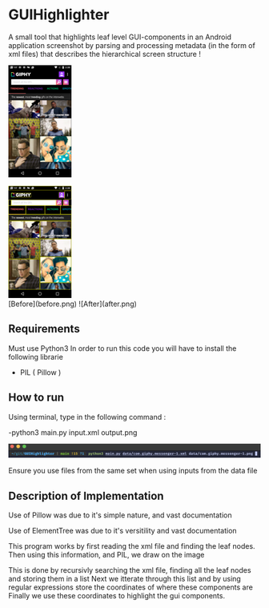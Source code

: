 # GUIHighlighter
A small tool that highlights leaf level GUI-components in an Android application screenshot by parsing and processing metadata (in the form of xml files) that describes the hierarchical screen structure
!<div style="float: left;">
    <img src="before.png" alt="Image 1" width="25%">
</div>
<div style="float: left;">
    <img src="after.png" alt="Image 2" width="25%">
</div>
<div style="clear: both;"></div>
[Before](before.png) ![After](after.png) 

## Requirements
Must use Python3 
In order to run this code you will have to install the following librarie
- PIL ( Pillow )

## How to run
Using terminal, type in the following command :


-python3 main.py input.xml output.png


![Example](example.png) 

Ensure you use files from the same set when using inputs from the data file 

## Description of Implementation 
Use of Pillow was due to it's simple nature, and vast documentation 

Use of ElementTree was due to it's versitility and vast documentation


This program works by first reading the xml file and finding the leaf nodes. 
Then using this information, and PIL, we draw on the image


This is done by recursivly searching the xml file, finding all the leaf nodes and storing them in a list 
Next we itterate through this list and by using regular expressions store the coordinates of where these components are 
Finally we use these coordinates to highlight the gui components. 
